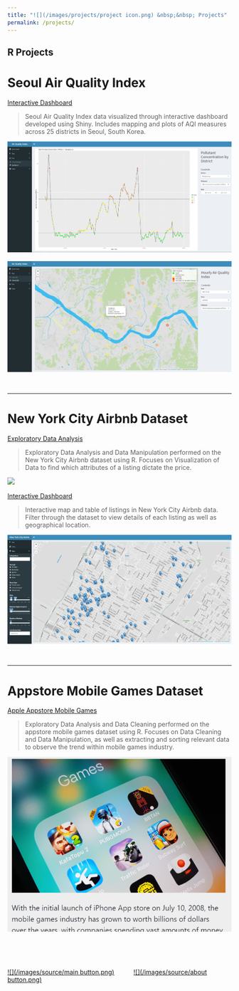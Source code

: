 ```yaml
---
title: "![](/images/projects/project icon.png) &nbsp;&nbsp; Projects"
permalink: /projects/
---
```

__R Projects__    
-----

# Seoul Air Quality Index

[Interactive Dashboard](https://junsu-ku.shinyapps.io/Seoul_Air_Quality_Index_Dashboard/)
> Seoul Air Quality Index data visualized through interactive dashboard developed using Shiny.
> Includes mapping and plots of AQI measures across 25 districts in Seoul, South Korea.

[![](/images/projects/seoul_preview_1.png)](https://junsu-ku.shinyapps.io/Seoul_Air_Quality_Index_Dashboard/) &nbsp; [![](/images/projects/seoul_preview_2.png)](https://junsu-ku.shinyapps.io/Seoul_Air_Quality_Index_Dashboard/)


<br/>

-----


# New York City Airbnb Dataset

[Exploratory Data Analysis](/nyc_airbnb/)
> Exploratory Data Analysis and Data Manipulation performed on the New York City Airbnb dataset using R.
> Focuses on Visualization of Data to find which attributes of a listing dictate the price.

[![](/images/projects/nyc_airbnb_eda_preview.png)](/nyc_airbnb/)

[Interactive Dashboard](https://junsu-ku.shinyapps.io/NYC_Airbnb_Listing_Dashboard/)
> Interactive map and table of listings in New York City Airbnb data.
> Filter through the dataset to view details of each listing as well as geographical location.

[![](/images/projects/nyc_airbnb_dashboard_preview.png)](https://junsu-ku.shinyapps.io/NYC_Airbnb_Listing_Dashboard/)

<br/>

-----

# Appstore Mobile Games Dataset

[Apple Appstore Mobile Games](/appstore/)
> Exploratory Data Analysis and Data Cleaning performed on the appstore mobile games dataset using R.
> Focuses on Data Cleaning and Data Manipulation, as well as extracting and sorting relevant data to observe the trend within mobile games industry.

[![](/images/projects/appstore_eda_preview.png)](/appstore/)


<br/>
<br/>
<br/>

[![](/images/source/main button.png)](https://junsu-ku.github.io) &nbsp;&nbsp;&nbsp;&nbsp;&nbsp;&nbsp;&nbsp;&nbsp;&nbsp; [![](/images/source/about button.png)](/about/)
